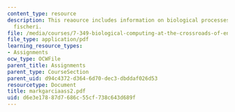 ```yaml
---
content_type: resource
description: This reaource includes information on biological processes, and vibirio
  fischeri.
file: /media/courses/7-349-biological-computing-at-the-crossroads-of-engineering-and-science-spring-2005/d6e3e17887d7686c55cf738c643d689f_markgarciaass2.pdf
file_type: application/pdf
learning_resource_types:
- Assignments
ocw_type: OCWFile
parent_title: Assignments
parent_type: CourseSection
parent_uid: d94c4372-d364-6d70-dec3-dbddaf026d53
resourcetype: Document
title: markgarciaass2.pdf
uid: d6e3e178-87d7-686c-55cf-738c643d689f
---
```

